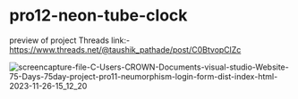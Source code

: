 # pro12-neon-tube-clock
preview of project Threads link:-https://www.threads.net/@taushik_pathade/post/C0BtvopClZc


![screencapture-file-C-Users-CROWN-Documents-visual-studio-Website-75-Days-75day-project-pro11-neumorphism-login-form-dist-index-html-2023-11-26-15_12_20](https://github.com/Taushik-Pathade/pro12-neon-tube-clock/assets/120588702/e36f4bc3-e253-4f59-adbe-68efca9b1e52)
